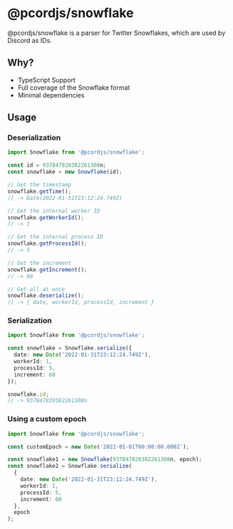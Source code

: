 # @pcordjs/snowflake

@pcordjs/snowflake is a parser for Twitter Snowflakes, which are used by Discord as IDs.

## Why?

- TypeScript Support
- Full coverage of the Snowflake format
- Minimal dependencies

## Usage

### Deserialization

```ts
import Snowflake from '@pcordjs/snowflake';

const id = 937847820382261308n;
const snowflake = new Snowflake(id);

// Get the timestamp
snowflake.getTime();
// -> Date(2022-01-31T23:12:24.749Z)

// Get the internal worker ID
snowflake.getWorkerId();
// -> 1

// Get the internal process ID
snowflake.getProcessId();
// -> 5

// Get the increment
snowflake.getIncrement();
// -> 60

// Get all at once
snowflake.deserialize();
// -> { date, workerId, processId, increment }
```

### Serialization

```ts
import Snowflake from '@pcordjs/snowflake';

const snowflake = Snowflake.serialize({
  date: new Date('2022-01-31T23:12:24.749Z'),
  workerId: 1,
  processId: 5,
  increment: 60
});

snowflake.id;
// -> 937847820382261308n
```

### Using a custom epoch

```ts
import Snowflake from '@pcordjs/snowflake';

const customEpoch = new Date('2022-01-01T00:00:00.000Z');

const snowflake1 = new Snowflake(937847820382261308n, epoch);
const snowflake2 = Snowflake.serialize(
  {
    date: new Date('2022-01-31T23:12:24.749Z'),
    workerId: 1,
    processId: 5,
    increment: 60
  },
  epoch
);
```
